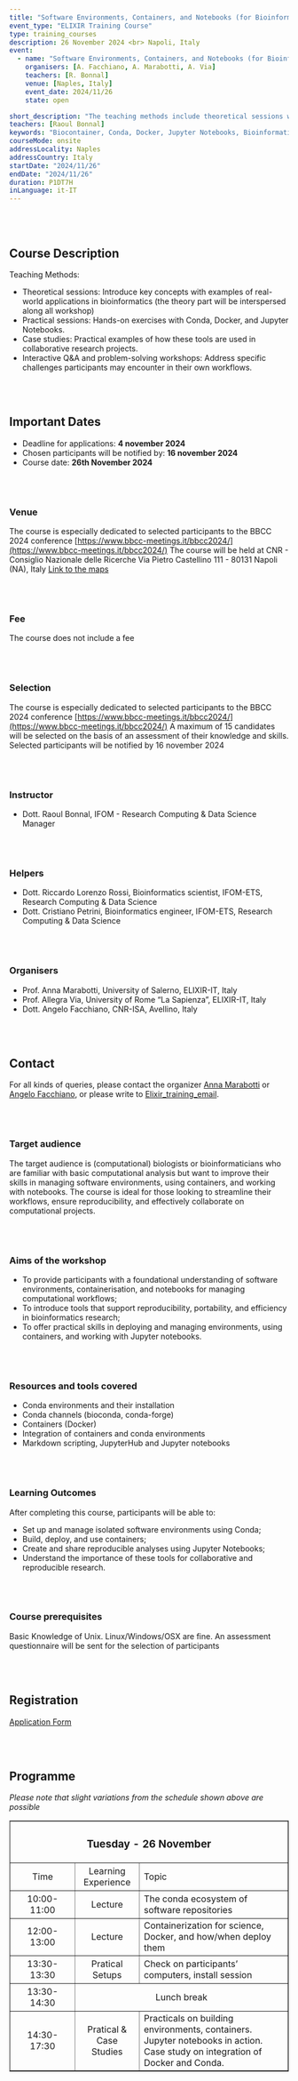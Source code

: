 ```yaml
---
title: "Software Environments, Containers, and Notebooks (for Bioinformatics and Computational Biology)"
event_type: "ELIXIR Training Course"
type: training_courses
description: 26 November 2024 <br> Napoli, Italy
event:
  - name: "Software Environments, Containers, and Notebooks (for Bioinformatics and Computational Biology)"
    organisers: [A. Facchiano, A. Marabotti, A. Via]
    teachers: [R. Bonnal]
    venue: [Naples, Italy]
    event_date: 2024/11/26
    state: open

short_description: "The teaching methods include theoretical sessions with practical examples, hands-on exercises with Conda, Docker, and Jupyter Notebooks, case studies on collaborative research projects, and interactive Q&A workshops to address specific challenges.\n"
teachers: [Raoul Bonnal]
keywords: "Biocontainer, Conda, Docker, Jupyter Notebooks, Bioinformatics."
courseMode: onsite
addressLocality: Naples
addressCountry: Italy
startDate: "2024/11/26"
endDate: "2024/11/26"
duration: P1DT7H
inLanguage: it-IT 
---
```


<br>
<br>

## Course Description

Teaching Methods:
- Theoretical sessions: Introduce key concepts with examples of real-world applications in bioinformatics (the theory part will be interspersed along all workshop)
- Practical sessions: Hands-on exercises with Conda, Docker, and Jupyter Notebooks.
- Case studies: Practical examples of how these tools are used in collaborative research projects.
- Interactive Q&A and problem-solving workshops: Address specific challenges participants may encounter in their own workflows.

<br>
<br>

## Important Dates

- Deadline for applications: **4 november 2024**
- Chosen participants will be notified by: **16 november 2024**
- Course date: **26th November 2024**

<br>
<br>

### Venue

The course is especially dedicated to selected participants to the BBCC 2024 conference [https://www.bbcc-meetings.it/bbcc2024/](https://www.bbcc-meetings.it/bbcc2024/)
The course will be held at CNR - Consiglio Nazionale delle Ricerche
Via Pietro Castellino 111 - 80131 Napoli (NA), Italy [Link to the maps](https://maps.app.goo.gl/UNV5mfeN9hkemJTv8)

<br>
<br>

### Fee 

The course does not include a fee

<br>
<br>

### Selection  

The course is especially dedicated to selected participants to the BBCC 2024 conference [https://www.bbcc-meetings.it/bbcc2024/](https://www.bbcc-meetings.it/bbcc2024/)
A maximum of 15 candidates will be selected on the basis of an assessment of their knowledge and skills. Selected participants will be notified by 16 november 2024

<br>
<br>

### Instructor

- Dott. Raoul Bonnal, IFOM - Research Computing & Data Science Manager

<br>
<br>

### Helpers

- Dott. Riccardo Lorenzo Rossi, Bioinformatics scientist, IFOM-ETS, Research Computing & Data Science
- Dott. Cristiano Petrini, Bioinformatics engineer, IFOM-ETS, Research Computing & Data Science

<br>
<br>

### Organisers

- Prof. Anna Marabotti, University of Salerno, ELIXIR-IT, Italy
- Prof. Allegra Via, University of Rome “La Sapienza”, ELIXIR-IT, Italy
- Dott. Angelo Facchiano, CNR-ISA, Avellino, Italy

<br>
<br>

## Contact 

For all kinds of queries, please contact the organizer [Anna Marabotti](mailto:amarabotti@unisa.it) or [Angelo Facchiano](mailto:angelo.facchiano@isa.cnr.it), or please write to [Elixir_training_email](mailto:elixir.ita.training@gmail.com).

<br>
<br>

### Target audience

The target audience is (computational) biologists or bioinformaticians who are familiar with basic computational analysis but want to improve their skills in managing software environments, using containers, and working with notebooks.
The course is ideal for those looking to streamline their workflows, ensure reproducibility, and effectively collaborate on computational projects.

<br>
<br>

### Aims of the workshop 
- To provide participants with a foundational understanding of software environments, containerisation, and notebooks for managing computational workflows;
- To introduce tools that support reproducibility, portability, and efficiency in bioinformatics research;
- To offer practical skills in deploying and managing environments, using containers, and working with Jupyter notebooks.

<br>
<br>

### Resources and tools covered

- Conda environments and their installation
- Conda channels (bioconda, conda-forge)
- Containers (Docker)
- Integration of containers and conda environments
- Markdown scripting, JupyterHub and Jupyter notebooks

<br>
<br>

### Learning Outcomes

After completing this course, participants will be able to:
- Set up and manage isolated software environments using Conda;
- Build, deploy, and use containers;
- Create and share reproducible analyses using Jupyter Notebooks;
- Understand the importance of these tools for collaborative and reproducible research.

<br>
<br>

### Course prerequisites

Basic Knowledge of Unix. Linux/Windows/OSX are fine. An assessment questionnaire will be sent for the selection of participants

<br>
<br>

## Registration

[Application Form](https://www.bbcc-meetings.it/bbcc2024/bbcc2024-registration/)

<br>
<br>

## Programme

<table border="1" width="700">
  <tr>
    <td colspan="4" align=center><h3>Tuesday - 26 November</h3></td>
  </tr>
  <tr>
    <td height="50" width="100" align=center>Time</td>
    <td height="50" align=center>Learning Experience</td>
    <td height="50">Topic</td>
  </tr>
  <tr>
    <td height="50" width="100" align=center>10:00-11:00</td>
    <td height="50" align=center>Lecture</td>
    <td height="50">The conda ecosystem of software repositories</td>
  </tr>
  <tr>
    <td height="50" width="100" align=center>12:00-13:00</td>
    <td height="50" align=center>Lecture</td>
    <td height="50">Containerization for science, Docker, and how/when deploy them</td>
  </tr>
  <tr>
    <td height="50" width="100" align=center>13:30-13:30</td>
    <td height="50" align=center>Pratical Setups</td>
    <td height="50">Check on participants’ computers, install session</td>
  </tr>
  <tr>
    <td height="50" width="100" align=center>13:30-14:30</td>
    <td colspan="3" height="50" align=center>Lunch break</td>
  </tr>
  <tr>
    <td height="50" width="100" align=center>14:30-17:30</td>
    <td height="50" align=center>Pratical & Case Studies</td>
    <td height="50">Practicals on building environments, containers. Jupyter notebooks in action. Case study on integration of Docker and Conda.</td>
  </tr>

  *Please note that slight variations from the schedule shown above are possible*